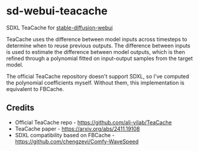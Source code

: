 # sd-webui-teacache
SDXL TeaCache for [stable-diffusion-webui](https://github.com/AUTOMATIC1111/stable-diffusion-webui)

TeaCache uses the difference between model inputs across timesteps to determine when to reuse previous outputs. The difference between inputs is used to estimate the difference between model outputs, which is then refined through a polynomial fitted on input-output samples from the target model.

The official TeaCache repository doesn't support SDXL, so I've computed the polynomial coefficients myself. Without them, this implementation is equivalent to FBCache.

## Credits
- Official TeaCache repo - https://github.com/ali-vilab/TeaCache
- TeaCache paper - https://arxiv.org/abs/2411.19108
- SDXL compatibility based on FBCache - https://github.com/chengzeyi/Comfy-WaveSpeed
